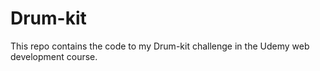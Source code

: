 # Drum-kit
This repo contains the code to my Drum-kit challenge in the Udemy web development course.
